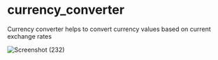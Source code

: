 # currency_converter
Currency converter helps to convert currency values based on current exchange rates

   ![Screenshot (232)](https://user-images.githubusercontent.com/86833971/129468271-8e2159e7-f8a4-4b6d-a039-ce74f62450e4.png)

